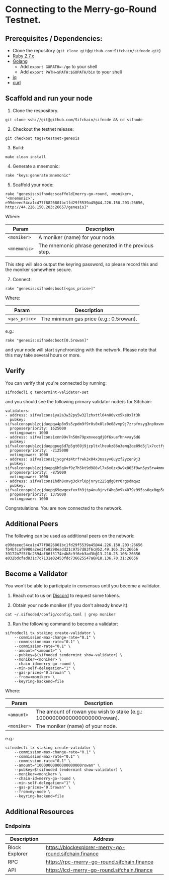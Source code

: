 # Connecting to the Merry-go-Round Testnet. 

## Prerequisites / Dependencies:

- Clone the repository (`git clone git@github.com:Sifchain/sifnode.git`)
- [Ruby 2.7.x](https://www.ruby-lang.org/en/documentation/installation)
- [Golang](https://golang.org/doc/install)
  - Add `export GOPATH=~/go` to your shell
  - Add `export PATH=$PATH:$GOPATH/bin` to your shell
- [jq](https://stedolan.github.io/jq/download/)
- [curl](https://curl.haxx.se/download.html)

## Scaffold and run your node

1. Clone the respository.

```
git clone ssh://git@github.com/Sifchain/sifnode && cd sifnode
```

2. Checkout the testnet release:

```
git checkout tags/testnet-genesis
```

3. Build:

```
make clean install
```

4. Generate a mnemonic:

```
rake "keys:generate:mnemonic"
```

5. Scaffold your node:

```
rake "genesis:sifnode:scaffold[merry-go-round, <moniker>, '<mnemonic>', e99deeec54ca1c477f8826801bc1fd29f5539a45@44.226.150.203:26656, http://44.226.150.203:26657/genesis]"
```

Where:

|Param|Description|
|-----|----------|
|`<moniker>`|A moniker (name) for your node.|
|`<mnemonic>`|The mnemonic phrase generated in the previous step.|

This step will also output the keyring password, so please record this and the moniker somewhere secure.

7. Connect:

```
rake "genesis:sifnode:boot[<gas_price>]"
```

Where:

|Param|Description|
|-----|----------|
|`<gas_price>`|The minimum gas price (e.g.: 0.5rowan).|

e.g.:

```
rake "genesis:sifnode:boot[0.5rowan]"
```

and your node will start synchronizing with the network. Please note that this may take several hours or more.

## Verify

You can verify that you're connected by running:

```
sifnodecli q tendermint-validator-set
```

and you should see the following primary validator node/s for Sifchain:

```
validators:
- address: sifvalcons1ya2a3w32py5w32lzhxttl04n80vxx5ke8xlt3k
  pubkey: sifvalconspub1zcjduepqw4p8n5s5zpdm9f9r0s0x8lz0e08vmp9j7zrpfmsyg3np0xvmvndqsjkvgw
  proposerpriority: 1625000
  votingpower: 1000
- address: sifvalcons1xnn99v7n50m79pxmveeqdj0f6xuefhn4vay6d6
  pubkey: sifvalconspub1zcjduepqpug6d7p5gt69j9jzpltxlheukz86u3emq2qe89d5jlx7cctfyceq4warur
  proposerpriority: -2125000
  votingpower: 1000
- address: sifvalcons1jycgr4z4trfrwk3x04x3nssyv6uyzf2yzen9j3
  pubkey: sifvalconspub1zcjduepq6h5q8vf9z7h5kt9d986vl7x6x0zx9w9x805f9wn5ys5rw4mme0yqxddd2g
  proposerpriority: -875000
  votingpower: 1000
- address: sifvalcons1hdh8xnvg3ckrl0pjnryc225qdg0rr0rgsdmqwz
  pubkey: sifvalconspub1zcjduepq69qwgexfxxfh9jtp4nu0jrvf4hq8m9k4079z995ss0qx0qp5qd7sln7cm2
  proposerpriority: 1375000
  votingpower: 1000
```

Congratulations. You are now connected to the network.

## Additional Peers

The following can be used as additional peers on the network:

```
e99deeec54ca1c477f8826801bc1fd29f5539a45@44.226.150.203:26656
fb4bfcaf9980a2ee3fe8298eadd21c9757d83f6c@52.49.165.39:26656
39172b7f5f8c2394af86f3174e4b8c9f6eb3ad3b@13.210.25.108:26656
e032bdcfad831c7c7131e02453fdc736625547a6@18.136.70.31:26656
```

## Become a Validator

You won't be able to participate in consensus until you become a validator.

1. Reach out to us on [Discord](https://discord.gg/3gQsRvjsRx) to request some tokens.

2. Obtain your node moniker (if you don't already know it):

```
cat ~/.sifnoded/config/config.toml | grep moniker
```

3. Run the following command to become a validator: 

```
sifnodecli tx staking create-validator \
    --commission-max-change-rate="0.1" \
    --commission-max-rate="0.1" \
    --commission-rate="0.1" \
    --amount="<amount>" \
    --pubkey=$(sifnoded tendermint show-validator) \
    --moniker=<moniker> \
    --chain-id=merry-go-round \
    --min-self-delegation="1" \
    --gas-prices="0.5rowan" \
    --from=<moniker> \
    --keyring-backend=file
```

Where:

|Param|Description|
|-----|----------|
|`<amount>`|The amount of rowan you wish to stake (e.g.: 10000000000000000000rowan).|
|`<moniker>`|The moniker (name) of your node.|

e.g.:

```
sifnodecli tx staking create-validator \
    --commission-max-change-rate="0.1" \
    --commission-max-rate="0.1" \
    --commission-rate="0.1" \
    --amount="10000000000000000000rowan" \
    --pubkey=$(sifnoded tendermint show-validator) \
    --moniker=<moniker> \
    --chain-id=merry-go-round \
    --min-self-delegation="1" \
    --gas-prices="0.5rowan" \
    --from=my-node \
    --keyring-backend=file
```

## Additional Resources

### Endpoints

|Description|Address|
|-----------|-------|
|Block Explorer|https://blockexplorer-merry-go-round.sifchain.finance|
|RPC|https://rpc-merry-go-round.sifchain.finance|
|API|https://lcd-merry-go-round.sifchain.finance|
